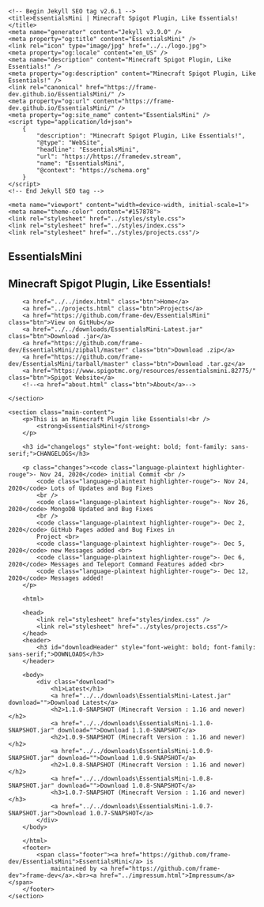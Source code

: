 <!DOCTYPE html>
<html lang="en-US">

<head>
    <meta charset="UTF-8">

    <!-- Begin Jekyll SEO tag v2.6.1 -->
    <title>EssentialsMini | Minecraft Spigot Plugin, Like Essentials!</title>
    <meta name="generator" content="Jekyll v3.9.0" />
    <meta property="og:title" content="EssentialsMini" />
    <link rel="icon" type="image/jpg" href="../../logo.jpg">
    <meta property="og:locale" content="en_US" />
    <meta name="description" content="Minecraft Spigot Plugin, Like Essentials!" />
    <meta property="og:description" content="Minecraft Spigot Plugin, Like Essentials!" />
    <link rel="canonical" href="https://frame-dev.github.io/EssentialsMini/" />
    <meta property="og:url" content="https://frame-dev.github.io/EssentialsMini/" />
    <meta property="og:site_name" content="EssentialsMini" />
    <script type="application/ld+json">
        {
            "description": "Minecraft Spigot Plugin, Like Essentials!",
            "@type": "WebSite",
            "headline": "EssentialsMini",
            "url": "https://https://framedev.stream",
            "name": "EssentialsMini",
            "@context": "https://schema.org"
        }
    </script>
    <!-- End Jekyll SEO tag -->

    <meta name="viewport" content="width=device-width, initial-scale=1">
    <meta name="theme-color" content="#157878">
    <link rel="stylesheet" href="../styles/style.css">
    <link rel="stylesheet" href="../styles/index.css">
    <link rel="stylesheet" href="../styles/projects.css"/>
</head>

<body>
    <section class="page-header">
        <h1 class="project-name">EssentialsMini</h1>
        <h2 class="project-tagline">Minecraft Spigot Plugin, Like Essentials!</h2>

        <a href="../../index.html" class="btn">Home</a>
        <a href="../projects.html" class="btn">Projects</a>
        <a href="https://github.com/frame-dev/EssentialsMini" class="btn">View on GitHub</a>
        <a href="../../downloads/EssentialsMini-Latest.jar" class="btn">Download .jar</a>
        <a href="https://github.com/frame-dev/EssentialsMini/zipball/master" class="btn">Download .zip</a>
        <a href="https://github.com/frame-dev/EssentialsMini/tarball/master" class="btn">Download .tar.gz</a>
        <a href="https://www.spigotmc.org/resources/essentialsmini.82775/" class="btn">Spigot Website</a>
        <!--<a href="about.html" class="btn">About</a>-->

    </section>

    <section class="main-content">
        <p>This is an Minecraft Plugin like Essentials!<br />
            <strong>EssentialsMini!</strong>
        </p>

        <h3 id="changelogs" style="font-weight: bold; font-family: sans-serif;">CHANGELOGS</h3>

        <p class="changes"><code class="language-plaintext highlighter-rouge">- Nov 24, 2020</code> initial Commit <br />
            <code class="language-plaintext highlighter-rouge">- Nov 24, 2020</code> Lots of Updates and Bug Fixes
            <br />
            <code class="language-plaintext highlighter-rouge">- Nov 26, 2020</code> MongoDB Updated and Bug Fixes
            <br />
            <code class="language-plaintext highlighter-rouge">- Dec 2, 2020</code> GitHub Pages added and Bug Fixes in
            Project <br>
            <code class="language-plaintext highlighter-rouge">- Dec 5, 2020</code> new Messages added <br>
            <code class="language-plaintext highlighter-rouge">- Dec 6, 2020</code> Messages and Teleport Command Features added <br>
            <code class="language-plaintext highlighter-rouge">- Dec 12, 2020</code> Messages added!
        </p>

        <html>

        <head>
            <link rel="stylesheet" href="styles/index.css" />
            <link rel="stylesheet" href="../styles/projects.css"/>
        </head>
        <header>
            <h3 id="downloadHeader" style="font-weight: bold; font-family: sans-serif;">DOWNLOADS</h3>
        </header>

        <body>
            <div class="download">
                <h1>Latest</h1>
                <a href="../../downloads\EssentialsMini-Latest.jar" download="">Download Latest</a>
                <h2>1.1.0-SNAPSHOT (Minecraft Version : 1.16 and newer)</h2>
                <a href="../../downloads\EssentialsMini-1.1.0-SNAPSHOT.jar" download="">Download 1.1.0-SNAPSHOT</a>
                <h2>1.0.9-SNAPSHOT (Minecraft Version : 1.16 and newer)</h2>
                <a href="../../downloads\EssentialsMini-1.0.9-SNAPSHOT.jar" download="">Download 1.0.9-SNAPSHOT</a>
                <h2>1.0.8-SNAPSHOT (Minecraft Version : 1.16 and newer)</h2>
                <a href="../../downloads\EssentialsMini-1.0.8-SNAPSHOT.jar" download="">Download 1.0.8-SNAPSHOT</a>
                <h3>1.0.7-SNAPSHOT (Minecraft Version : 1.16 and newer)</h3>
                <a href="../../downloads\EssentialsMini-1.0.7-SNAPSHOT.jar">Download 1.0.7-SNAPSHOT</a>
            </div>
        </body>

        </html>
        <footer>
            <span class="footer"><a href="https://github.com/frame-dev/EssentialsMini">EssentialsMini</a> is
                maintained by <a href="https://github.com/frame-dev">frame-dev</a>.<br><a href="../impressum.html">Impressum</a></span>
        </footer>
    </section>
</body></html>
